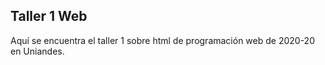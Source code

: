 ## Taller 1 Web
Aquí se encuentra el taller 1 sobre html de programación web de 2020-20 en Uniandes.

